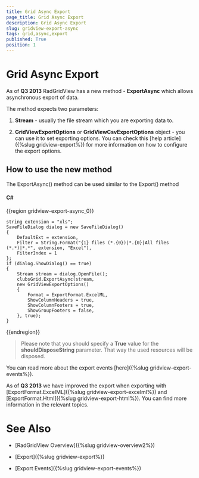 ```yaml
---
title: Grid Async Export
page_title: Grid Async Export
description: Grid Async Export
slug: gridview-export-async
tags: grid,async,export
published: True
position: 1
---
```


# Grid Async Export


As of __Q3 2013__ RadGridView has a new method - __ExportAsync__ which allows asynchronous export of data.
      

The method expects two parameters:

1. __Stream__ - usually the file stream which you are exporting data to.
      

2. __GridViewExportOptions__ or __GridViewCsvExportOptions__ object - you can use it to set exporting options. You can check this [help article]({%slug gridview-export%}) for more information on how to configure the export options.
      

## How to use the new method

The ExportAsync() method can be used similar to the Export() method

#### __C#__

{{region gridview-export-async_0}}

	string extension = "xls";
	SaveFileDialog dialog = new SaveFileDialog()
	{
	    DefaultExt = extension,
	    Filter = String.Format("{1} files (*.{0})|*.{0}|All files (*.*)|*.*", extension, "Excel"),
	    FilterIndex = 1
	};
	if (dialog.ShowDialog() == true)
	{
	    Stream stream = dialog.OpenFile();
	    clubsGrid.ExportAsync(stream,
	    new GridViewExportOptions()
	    {
	        Format = ExportFormat.ExcelML,
	        ShowColumnHeaders = true,
	        ShowColumnFooters = true,
	        ShowGroupFooters = false,
	    }, true);
	}            
{{endregion}}



>Please note that you should specify a __True__ value for the __shouldDisposeString__ parameter. That way the used resources will be disposed.
          

You can read more about the export events [here]({%slug gridview-export-events%}).
        

As of __Q3 2013__ we have improved the export when exporting with [ExportFormat.ExcelML]({%slug gridview-export-excelml%}) and [ExportFormat.Html]({%slug gridview-export-html%}). You can find more information in the relevant topics.
        

# See Also

 * [RadGridView Overview]({%slug gridview-overview2%})

 * [Export]({%slug gridview-export%})

 * [Export Events]({%slug gridview-export-events%})

